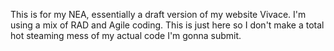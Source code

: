 This is for my NEA, essentially a draft version of my website Vivace.
I'm using a mix of RAD and Agile coding.
This is just here so I don't make a total hot steaming mess of my actual code I'm gonna submit.
